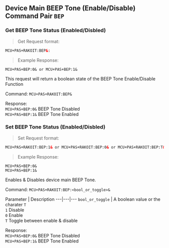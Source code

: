## Device Main BEEP Tone (Enable/Disable) Command Pair `BEP`

### Get BEEP Tone Status (Enabled/Disbled)
> Get Request format:

```html
MCU+PAS+RAKOIT:BEP&:
```

> Example Response:

```plaintext
MCU+PAS+BEP:0& or MCU+PAS+BEP:1&
```
This request will return a boolean state of the BEEP Tone Enable/Disable Function 

Command: `MCU+PAS+RAKOIT:BEP&`

Response: <br>`MCU+PAS+BEP:0&` BEEP Tone Disabled<br>`MCU+PAS+BEP:1&` BEEP Tone Enabled




### Set BEEP Tone Status (Enabled/Disbled)
> Set Request format:

```html
MCU+PAS+RAKOIT:BEP:1& or MCU+PAS+RAKOIT:BEP:0& or MCU+PAS+RAKOIT:BEP:T&
```

> Example Response:

```plaintext
MCU+PAS+BEP:0&
MCU+PAS+BEP:1&
```

Enables & Disables device main BEEP Tone. 

Command: `MCU+PAS+RAKOIT:BEP:<bool_or_toggle>&`

Parameter | Description
---|---|---
`bool_or_toggle` | A boolean value or the charater `T`<br>`1` Disable <br>`0` Enable<br>`T` Toggle between enable & disable   

Response: <br>`MCU+PAS+BEP:0&` BEEP Tone Disabled<br>`MCU+PAS+BEP:1&` BEEP Tone Enabled
